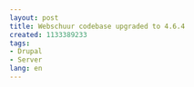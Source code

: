 ```yaml
---
layout: post
title: Webschuur codebase upgraded to 4.6.4
created: 1133389233
tags:
- Drupal
- Server
lang: en
---
```


